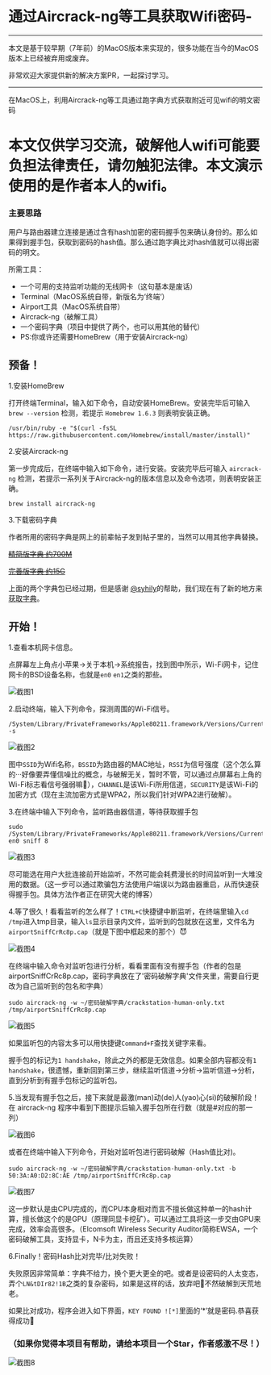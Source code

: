 # 通过Aircrack-ng等工具获取Wifi密码-

---

本文是基于较早期（7年前）的MacOS版本来实现的，很多功能在当今的MacOS版本上已经被弃用或废弃。

非常欢迎大家提供新的解决方案PR，一起探讨学习。

---


在MacOS上，利用Aircrack-ng等工具通过跑字典方式获取附近可见wifi的明文密码

# 本文仅供学习交流，破解他人wifi可能要负担法律责任，请勿触犯法律。本文演示使用的是作者本人的wifi。

### 主要思路

用户与路由器建立连接是通过含有hash加密的密码握手包来确认身份的。那么如果得到握手包，获取到密码的hash值。那么通过跑字典比对hash值就可以得出密码的明文。

所需工具：

* 一个可用的支持监听功能的无线网卡（这句基本是废话）
* Terminal（MacOS系统自带，新版名为‘终端‘）
* Airport工具（MacOS系统自带）
* Aircrack-ng（破解工具）
* 一个密码字典（项目中提供了两个，也可以用其他的替代）
* PS:你或许还需要HomeBrew（用于安装Aircrack-ng）


## 预备！

1.安装HomeBrew

打开终端Terminal，输入如下命令，自动安装HomeBrew。安装完毕后可输入 `brew --version` 检测，若提示 `Homebrew 1.6.3` 则表明安装正确。
```shell
/usr/bin/ruby -e "$(curl -fsSL https://raw.githubusercontent.com/Homebrew/install/master/install)"
```

2.安装Aircrack-ng

第一步完成后，在终端中输入如下命令，进行安装。安装完毕后可输入 `aircrack-ng` 检测，若提示一系列关于Aircrack-ng的版本信息以及命令选项，则表明安装正确。
```shell 
brew install aircrack-ng 
``` 

3.下载密码字典

作者所用的密码字典是网上的前辈帖子发到帖子里的，当然可以用其他字典替换。


[~~精简版字典 约700M~~](http://pan.baidu.com/s/1o7MCcHk) 

[~~完善版字典 约15G~~](http://pan.baidu.com/s/1clxaCA)

上面的两个字典包已经过期，但是感谢 [@syhily](https://github.com/syhily)的帮助，我们现在有了新的地方来[获取字典](https://crackstation.net/crackstation-wordlist-password-cracking-dictionary.htm)。
## 开始！

1.查看本机网卡信息。

点屏幕左上角点小苹果->关于本机->系统报告，找到图中所示，Wi-Fi网卡，记住网卡的BSD设备名称，也就是`en0` `en1`之类的那些。

![截图1](https://raw.githubusercontent.com/ZoraZora59/Get_Wifi_Password_On_MacOS/master/Screenshots/S1.png)

2.启动终端，输入下列命令，探测周围的Wi-Fi信号。
```shell
/System/Library/PrivateFrameworks/Apple80211.framework/Versions/Current/Resources/airport -s
```
![截图2](https://raw.githubusercontent.com/ZoraZora59/Get_Wifi_Password_On_MacOS/master/Screenshots/S2.png)

图中`SSID`为Wifi名称，`BSSID`为路由器的MAC地址，`RSSI`为信号强度（这个怎么算的···好像要弄懂信噪比的概念，与破解无关，暂时不管，可以通过点屏幕右上角的Wi-Fi标志看信号强弱嘛🤪），`CHANNEL`是该Wi-Fi所用信道，`SECURITY`是该Wi-Fi的加密方式（现在主流加密方式是WPA2，所以我们针对WPA2进行破解）。

3.在终端中输入下列命令，监听路由器信道，等待获取握手包
```shell
sudo /System/Library/PrivateFrameworks/Apple80211.framework/Versions/Current/Resources/airport en0 sniff 8
```
![截图3](https://raw.githubusercontent.com/ZoraZora59/Get_Wifi_Password_On_MacOS/master/Screenshots/S3.png)

尽可能选在用户大批连接前开始监听，不然可能会耗费漫长的时间监听到一大堆没用的数据。（这一步可以通过欺骗包方法使用户端误以为路由器重启，从而快速获得握手包。具体方法作者正在研究大佬的博客）

4.等了很久！看看监听的怎么样了！`CTRL+C`快捷键中断监听，在终端里输入`cd /tmp`进入tmp目录，输入`ls`显示目录内文件，监听到的包就放在这里，文件名为`airportSniffCrRc8p.cap`（就是下图中框起来的那个）😈

![截图4](https://raw.githubusercontent.com/ZoraZora59/Get_Wifi_Password_On_MacOS/master/Screenshots/S4.png)

在终端中输入命令对监听包进行分析，看看里面有没有握手包（作者的包是airportSniffCrRc8p.cap，密码字典放在了'密码破解字典'文件夹里，需要自行更改为自己监听到的包名和字典）
```sheel
sudo aircrack-ng -w ~/密码破解字典/crackstation-human-only.txt /tmp/airportSniffCrRc8p.cap
```
![截图5](https://raw.githubusercontent.com/ZoraZora59/Get_Wifi_Password_On_MacOS/master/Screenshots/S5.png)

如果监听包的内容太多可以用快捷键`Command+F`查找关键字来看。

握手包的标记为`1 handshake`，除此之外的都是无效信息。如果全部内容都没有`1 handshake`，很遗憾，重新回到第三步，继续监听信道->分析->监听信道->分析，直到分析到有握手包标记的监听包。

5.当发现有握手包之后，接下来就是最激(man)动(de)人(yao)心(si)的破解阶段！在 aircrack-ng 程序中看到下图提示后输入握手包所在行数（就是#对应的那一列）

![截图6](https://raw.githubusercontent.com/ZoraZora59/Get_Wifi_Password_On_MacOS/master/Screenshots/S6.png)

或者在终端中输入下列命令，开始对监听包进行密码破解（Hash值比对)。
```shell
sudo aircrack-ng -w ~/密码破解字典/crackstation-human-only.txt -b 50:3A:A0:D2:8C:AE /tmp/airportSniffCrRc8p.cap
```
![截图7](https://raw.githubusercontent.com/ZoraZora59/Get_Wifi_Password_On_MacOS/master/Screenshots/S7.png)

这一步默认是由CPU完成的，而CPU本身相对而言不擅长做这种单一的hash计算，擅长做这个的是GPU（原理同显卡挖矿）。可以通过工具将这一步交由GPU来完成，效率会高很多。（Elcomsoft Wireless Security Auditor简称EWSA，一个密码破解工具，支持显卡，N卡为主，而且还支持多核运算）

6.Finally！密码Hash比对完毕/比对失败！

失败原因非常简单：字典不给力，换个更大更全的吧。或者是设密码的人太变态，弄个`LN&tDIr82!1B`之类的复杂密码，如果是这样的话，放弃吧🤣不然破解到天荒地老。

如果比对成功，程序会进入如下界面，`KEY FOUND ![*]`里面的‘*’就是密码.恭喜获得成功🎉

### （如果你觉得本项目有帮助，请给本项目一个Star，作者感激不尽！）

![截图8](https://raw.githubusercontent.com/ZoraZora59/Get_Wifi_Password_On_MacOS/master/Screenshots/S8.png)
